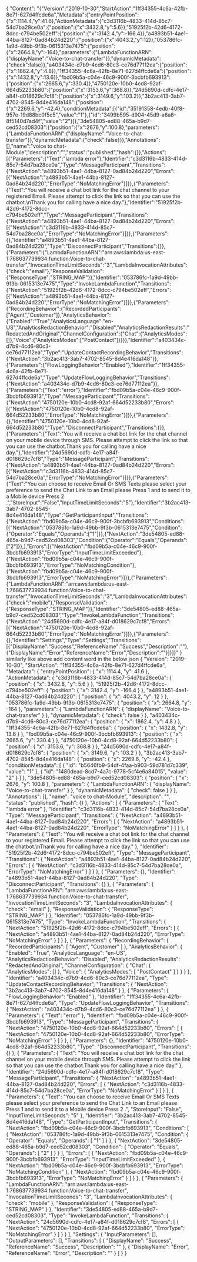 {
  "Content": "{\"Version\":\"2019-10-30\",\"StartAction\":\"1ff34355-4c6a-42fb-8e71-627d4ffcde6a\",\"Metadata\":{\"entryPointPosition\":{\"x\":1114.4,\"y\":41.6},\"ActionMetadata\":{\"c3d3116b-4833-414d-85c7-54d7ba28ce0a\":{\"position\":{\"x\":3432.8,\"y\":5.6}},\"51925f2b-42d6-4172-8dcc-c794be502eff\":{\"position\":{\"x\":3142.4,\"y\":-166.4}},\"a4893b51-4ae1-44ba-8127-0ad84b24d220\":{\"position\":{\"x\":4043.2,\"y\":12}},\"053786fc-1a9d-49bb-9f3b-0615313e7475\":{\"position\":{\"x\":2664.8,\"y\":-164},\"parameters\":{\"LambdaFunctionARN\":{\"displayName\":\"Voice-to-chat-transfer\"}},\"dynamicMetadata\":{\"check\":false}},\"a403434c-d7b9-4cd6-80c3-ce76d77112ea\":{\"position\":{\"x\":1862.4,\"y\":4.8}},\"1ff34355-4c6a-42fb-8e71-627d4ffcde6a\":{\"position\":{\"x\":1432.8,\"y\":13.6}},\"fbd09b5a-c04e-46c9-900f-3bcbfb693913\":{\"position\":{\"x\":2665.6,\"y\":330.4}},\"4750120e-10b0-4cd8-92af-664d52233b80\":{\"position\":{\"x\":3153.6,\"y\":368.8}},\"24d5690d-cdfc-4e17-a84f-d018629c7cf8\":{\"position\":{\"x\":3149.6,\"y\":103.2}},\"3b2ac413-3ab7-4702-8545-8d4e416da148\":{\"position\":{\"x\":2269.6,\"y\":-42.4},\"conditionMetadata\":[{\"id\":\"35191358-4edb-40f8-957e-19d88bc0f5c5\",\"value\":\"1\"},{\"id\":\"3499b595-d904-45d9-a6a8-8f5140d7ad4f\",\"value\":\"2\"}]},\"3de54805-ed88-465a-b9d7-ced52cd08303\":{\"position\":{\"x\":2676,\"y\":100.8},\"parameters\":{\"LambdaFunctionARN\":{\"displayName\":\"Voice-to-chat-transfer\"}},\"dynamicMetadata\":{\"check\":false}}},\"Annotations\":[],\"name\":\"voice to chat-Module\",\"description\":\"\",\"status\":\"published\",\"hash\":{}},\"Actions\":[{\"Parameters\":{\"Text\":\"lambda error\"},\"Identifier\":\"c3d3116b-4833-414d-85c7-54d7ba28ce0a\",\"Type\":\"MessageParticipant\",\"Transitions\":{\"NextAction\":\"a4893b51-4ae1-44ba-8127-0ad84b24d220\",\"Errors\":[{\"NextAction\":\"a4893b51-4ae1-44ba-8127-0ad84b24d220\",\"ErrorType\":\"NoMatchingError\"}]}},{\"Parameters\":{\"Text\":\"You will receive a chat bot link for the chat channel to your registered Email. Please attempt to click the link so that you can use the chatbot.\\nThank you for calling have a nice day.\"},\"Identifier\":\"51925f2b-42d6-4172-8dcc-c794be502eff\",\"Type\":\"MessageParticipant\",\"Transitions\":{\"NextAction\":\"a4893b51-4ae1-44ba-8127-0ad84b24d220\",\"Errors\":[{\"NextAction\":\"c3d3116b-4833-414d-85c7-54d7ba28ce0a\",\"ErrorType\":\"NoMatchingError\"}]}},{\"Parameters\":{},\"Identifier\":\"a4893b51-4ae1-44ba-8127-0ad84b24d220\",\"Type\":\"DisconnectParticipant\",\"Transitions\":{}},{\"Parameters\":{\"LambdaFunctionARN\":\"arn:aws:lambda:us-east-1:768637739934:function:Voice-to-chat-transfer\",\"InvocationTimeLimitSeconds\":\"3\",\"LambdaInvocationAttributes\":{\"check\":\"email\"},\"ResponseValidation\":{\"ResponseType\":\"STRING_MAP\"}},\"Identifier\":\"053786fc-1a9d-49bb-9f3b-0615313e7475\",\"Type\":\"InvokeLambdaFunction\",\"Transitions\":{\"NextAction\":\"51925f2b-42d6-4172-8dcc-c794be502eff\",\"Errors\":[{\"NextAction\":\"a4893b51-4ae1-44ba-8127-0ad84b24d220\",\"ErrorType\":\"NoMatchingError\"}]}},{\"Parameters\":{\"RecordingBehavior\":{\"RecordedParticipants\":[\"Agent\",\"Customer\"]},\"AnalyticsBehavior\":{\"Enabled\":\"True\",\"AnalyticsLanguage\":\"en-US\",\"AnalyticsRedactionBehavior\":\"Disabled\",\"AnalyticsRedactionResults\":\"RedactedAndOriginal\",\"ChannelConfiguration\":{\"Chat\":{\"AnalyticsModes\":[]},\"Voice\":{\"AnalyticsModes\":[\"PostContact\"]}}}},\"Identifier\":\"a403434c-d7b9-4cd6-80c3-ce76d77112ea\",\"Type\":\"UpdateContactRecordingBehavior\",\"Transitions\":{\"NextAction\":\"3b2ac413-3ab7-4702-8545-8d4e416da148\"}},{\"Parameters\":{\"FlowLoggingBehavior\":\"Enabled\"},\"Identifier\":\"1ff34355-4c6a-42fb-8e71-627d4ffcde6a\",\"Type\":\"UpdateFlowLoggingBehavior\",\"Transitions\":{\"NextAction\":\"a403434c-d7b9-4cd6-80c3-ce76d77112ea\"}},{\"Parameters\":{\"Text\":\"error\"},\"Identifier\":\"fbd09b5a-c04e-46c9-900f-3bcbfb693913\",\"Type\":\"MessageParticipant\",\"Transitions\":{\"NextAction\":\"4750120e-10b0-4cd8-92af-664d52233b80\",\"Errors\":[{\"NextAction\":\"4750120e-10b0-4cd8-92af-664d52233b80\",\"ErrorType\":\"NoMatchingError\"}]}},{\"Parameters\":{},\"Identifier\":\"4750120e-10b0-4cd8-92af-664d52233b80\",\"Type\":\"DisconnectParticipant\",\"Transitions\":{}},{\"Parameters\":{\"Text\":\"You will receive a chat bot link for the chat channel on your mobile device through SMS. Please attempt to click the link so that you can use the chatbot.Thank you for calling have a nice day.\"},\"Identifier\":\"24d5690d-cdfc-4e17-a84f-d018629c7cf8\",\"Type\":\"MessageParticipant\",\"Transitions\":{\"NextAction\":\"a4893b51-4ae1-44ba-8127-0ad84b24d220\",\"Errors\":[{\"NextAction\":\"c3d3116b-4833-414d-85c7-54d7ba28ce0a\",\"ErrorType\":\"NoMatchingError\"}]}},{\"Parameters\":{\"Text\":\"You can choose to receive Email Or SMS Texts please select your preference to send the Chat Link to an Email please Press 1 and to send it to a Mobile device Press 2 .\",\"StoreInput\":\"False\",\"InputTimeLimitSeconds\":\"5\"},\"Identifier\":\"3b2ac413-3ab7-4702-8545-8d4e416da148\",\"Type\":\"GetParticipantInput\",\"Transitions\":{\"NextAction\":\"fbd09b5a-c04e-46c9-900f-3bcbfb693913\",\"Conditions\":[{\"NextAction\":\"053786fc-1a9d-49bb-9f3b-0615313e7475\",\"Condition\":{\"Operator\":\"Equals\",\"Operands\":[\"1\"]}},{\"NextAction\":\"3de54805-ed88-465a-b9d7-ced52cd08303\",\"Condition\":{\"Operator\":\"Equals\",\"Operands\":[\"2\"]}},],\"Errors\":[{\"NextAction\":\"fbd09b5a-c04e-46c9-900f-3bcbfb693913\",\"ErrorType\":\"InputTimeLimitExceeded\"},{\"NextAction\":\"fbd09b5a-c04e-46c9-900f-3bcbfb693913\",\"ErrorType\":\"NoMatchingCondition\"},{\"NextAction\":\"fbd09b5a-c04e-46c9-900f-3bcbfb693913\",\"ErrorType\":\"NoMatchingError\"}]}},{\"Parameters\":{\"LambdaFunctionARN\":\"arn:aws:lambda:us-east-1:768637739934:function:Voice-to-chat-transfer\",\"InvocationTimeLimitSeconds\":\"3\",\"LambdaInvocationAttributes\":{\"check\":\"mobile\"},\"ResponseValidation\":{\"ResponseType\":\"STRING_MAP\"}},\"Identifier\":\"3de54805-ed88-465a-b9d7-ced52cd08303\",\"Type\":\"InvokeLambdaFunction\",\"Transitions\":{\"NextAction\":\"24d5690d-cdfc-4e17-a84f-d018629c7cf8\",\"Errors\":[{\"NextAction\":\"4750120e-10b0-4cd8-92af-664d52233b80\",\"ErrorType\":\"NoMatchingError\"}]}},{\"Parameters\":{},\"Identifier\":\"Settings\",\"Type\":\"Settings\",\"Transitions\":[{\"DisplayName\":\"Success\",\"ReferenceName\":\"Success\",\"Description\":\"\"},{\"DisplayName\":\"Error\",\"ReferenceName\":\"Error\",\"Description\":\"\"}]}]}"
}
similarly like above
add content word in the below json
{
  "Version": "2019-10-30",
  "StartAction": "1ff34355-4c6a-42fb-8e71-627d4ffcde6a",
  "Metadata": {
    "entryPointPosition": {
      "x": 1114.4,
      "y": 41.6
    },
    "ActionMetadata": {
      "c3d3116b-4833-414d-85c7-54d7ba28ce0a": {
        "position": {
          "x": 3432.8,
          "y": 5.6
        }
      },
      "51925f2b-42d6-4172-8dcc-c794be502eff": {
        "position": {
          "x": 3142.4,
          "y": -166.4
        }
      },
      "a4893b51-4ae1-44ba-8127-0ad84b24d220": {
        "position": {
          "x": 4043.2,
          "y": 12
        }
      },
      "053786fc-1a9d-49bb-9f3b-0615313e7475": {
        "position": {
          "x": 2664.8,
          "y": -164
        },
        "parameters": {
          "LambdaFunctionARN": {
            "displayName": "Voice-to-chat-transfer"
          }
        },
        "dynamicMetadata": {
          "check": false
        }
      },
      "a403434c-d7b9-4cd6-80c3-ce76d77112ea": {
        "position": {
          "x": 1862.4,
          "y": 4.8
        }
      },
      "1ff34355-4c6a-42fb-8e71-627d4ffcde6a": {
        "position": {
          "x": 1432.8,
          "y": 13.6
        }
      },
      "fbd09b5a-c04e-46c9-900f-3bcbfb693913": {
        "position": {
          "x": 2665.6,
          "y": 330.4
        }
      },
      "4750120e-10b0-4cd8-92af-664d52233b80": {
        "position": {
          "x": 3153.6,
          "y": 368.8
        }
      },
      "24d5690d-cdfc-4e17-a84f-d018629c7cf8": {
        "position": {
          "x": 3149.6,
          "y": 103.2
        }
      },
      "3b2ac413-3ab7-4702-8545-8d4e416da148": {
        "position": {
          "x": 2269.6,
          "y": -42.4
        },
        "conditionMetadata": [
          {
            "id": "b5646fb9-54df-4faa-b903-59d781d7c339",
            "value": "1"
          },
          {
            "id": "1480dead-8cd7-4a7c-9778-5cf4e6a84015",
            "value": "2"
          }
        ]
      },
      "3de54805-ed88-465a-b9d7-ced52cd08303": {
        "position": {
          "x": 2676,
          "y": 100.8
        },
        "parameters": {
          "LambdaFunctionARN": {
            "displayName": "Voice-to-chat-transfer"
          }
        },
        "dynamicMetadata": {
          "check": false
        }
      }
    },
    "Annotations": [],
    "name": "voice to chat-Module",
    "description": "",
    "status": "published",
    "hash": {}
  },
  "Actions": [
    {
      "Parameters": {
        "Text": "lambda error"
      },
      "Identifier": "c3d3116b-4833-414d-85c7-54d7ba28ce0a",
      "Type": "MessageParticipant",
      "Transitions": {
        "NextAction": "a4893b51-4ae1-44ba-8127-0ad84b24d220",
        "Errors": [
          {
            "NextAction": "a4893b51-4ae1-44ba-8127-0ad84b24d220",
            "ErrorType": "NoMatchingError"
          }
        ]
      }
    },
    {
      "Parameters": {
        "Text": "You will receive a chat bot link for the chat channel to your registered Email. Please attempt to click the link so that you can use the chatbot.\nThank you for calling have a nice day."
      },
      "Identifier": "51925f2b-42d6-4172-8dcc-c794be502eff",
      "Type": "MessageParticipant",
      "Transitions": {
        "NextAction": "a4893b51-4ae1-44ba-8127-0ad84b24d220",
        "Errors": [
          {
            "NextAction": "c3d3116b-4833-414d-85c7-54d7ba28ce0a",
            "ErrorType": "NoMatchingError"
          }
        ]
      }
    },
    {
      "Parameters": {},
      "Identifier": "a4893b51-4ae1-44ba-8127-0ad84b24d220",
      "Type": "DisconnectParticipant",
      "Transitions": {}
    },
    {
      "Parameters": {
        "LambdaFunctionARN": "arn:aws:lambda:us-east-1:768637739934:function:Voice-to-chat-transfer",
        "InvocationTimeLimitSeconds": "3",
        "LambdaInvocationAttributes": {
          "check": "email"
        },
        "ResponseValidation": {
          "ResponseType": "STRING_MAP"
        }
      },
      "Identifier": "053786fc-1a9d-49bb-9f3b-0615313e7475",
      "Type": "InvokeLambdaFunction",
      "Transitions": {
        "NextAction": "51925f2b-42d6-4172-8dcc-c794be502eff",
        "Errors": [
          {
            "NextAction": "a4893b51-4ae1-44ba-8127-0ad84b24d220",
            "ErrorType": "NoMatchingError"
          }
        ]
      }
    },
    {
      "Parameters": {
        "RecordingBehavior": {
          "RecordedParticipants": [
            "Agent",
            "Customer"
          ]
        },
        "AnalyticsBehavior": {
          "Enabled": "True",
          "AnalyticsLanguage": "en-US",
          "AnalyticsRedactionBehavior": "Disabled",
          "AnalyticsRedactionResults": "RedactedAndOriginal",
          "ChannelConfiguration": {
            "Chat": {
              "AnalyticsModes": []
            },
            "Voice": {
              "AnalyticsModes": [
                "PostContact"
              ]
            }
          }
        }
      },
      "Identifier": "a403434c-d7b9-4cd6-80c3-ce76d77112ea",
      "Type": "UpdateContactRecordingBehavior",
      "Transitions": {
        "NextAction": "3b2ac413-3ab7-4702-8545-8d4e416da148"
      }
    },
    {
      "Parameters": {
        "FlowLoggingBehavior": "Enabled"
      },
      "Identifier": "1ff34355-4c6a-42fb-8e71-627d4ffcde6a",
      "Type": "UpdateFlowLoggingBehavior",
      "Transitions": {
        "NextAction": "a403434c-d7b9-4cd6-80c3-ce76d77112ea"
      }
    },
    {
      "Parameters": {
        "Text": "error"
      },
      "Identifier": "fbd09b5a-c04e-46c9-900f-3bcbfb693913",
      "Type": "MessageParticipant",
      "Transitions": {
        "NextAction": "4750120e-10b0-4cd8-92af-664d52233b80",
        "Errors": [
          {
            "NextAction": "4750120e-10b0-4cd8-92af-664d52233b80",
            "ErrorType": "NoMatchingError"
          }
        ]
      }
    },
    {
      "Parameters": {},
      "Identifier": "4750120e-10b0-4cd8-92af-664d52233b80",
      "Type": "DisconnectParticipant",
      "Transitions": {}
    },
    {
      "Parameters": {
        "Text": "You will receive a chat bot link for the chat channel on your mobile device through SMS. Please attempt to click the link so that you can use the chatbot.Thank you for calling have a nice day."
      },
      "Identifier": "24d5690d-cdfc-4e17-a84f-d018629c7cf8",
      "Type": "MessageParticipant",
      "Transitions": {
        "NextAction": "a4893b51-4ae1-44ba-8127-0ad84b24d220",
        "Errors": [
          {
            "NextAction": "c3d3116b-4833-414d-85c7-54d7ba28ce0a",
            "ErrorType": "NoMatchingError"
          }
        ]
      }
    },
    {
      "Parameters": {
        "Text": "You can choose to receive Email Or SMS Texts please select your preference to send the Chat Link to an Email please Press 1 and to send it to a Mobile device Press 2 .",
        "StoreInput": "False",
        "InputTimeLimitSeconds": "5"
      },
      "Identifier": "3b2ac413-3ab7-4702-8545-8d4e416da148",
      "Type": "GetParticipantInput",
      "Transitions": {
        "NextAction": "fbd09b5a-c04e-46c9-900f-3bcbfb693913",
        "Conditions": [
          {
            "NextAction": "053786fc-1a9d-49bb-9f3b-0615313e7475",
            "Condition": {
              "Operator": "Equals",
              "Operands": [
                "1"
              ]
            }
          },
          {
            "NextAction": "3de54805-ed88-465a-b9d7-ced52cd08303",
            "Condition": {
              "Operator": "Equals",
              "Operands": [
                "2"
              ]
            }
          }
        ],
        "Errors": [
          {
            "NextAction": "fbd09b5a-c04e-46c9-900f-3bcbfb693913",
            "ErrorType": "InputTimeLimitExceeded"
          },
          {
            "NextAction": "fbd09b5a-c04e-46c9-900f-3bcbfb693913",
            "ErrorType": "NoMatchingCondition"
          },
          {
            "NextAction": "fbd09b5a-c04e-46c9-900f-3bcbfb693913",
            "ErrorType": "NoMatchingError"
          }
        ]
      }
    },
    {
      "Parameters": {
        "LambdaFunctionARN": "arn:aws:lambda:us-east-1:768637739934:function:Voice-to-chat-transfer",
        "InvocationTimeLimitSeconds": "3",
        "LambdaInvocationAttributes": {
          "check": "mobile"
        },
        "ResponseValidation": {
          "ResponseType": "STRING_MAP"
        }
      },
      "Identifier": "3de54805-ed88-465a-b9d7-ced52cd08303",
      "Type": "InvokeLambdaFunction",
      "Transitions": {
        "NextAction": "24d5690d-cdfc-4e17-a84f-d018629c7cf8",
        "Errors": [
          {
            "NextAction": "4750120e-10b0-4cd8-92af-664d52233b80",
            "ErrorType": "NoMatchingError"
          }
        ]
      }
    }
  ],
  "Settings": {
    "InputParameters": [],
    "OutputParameters": [],
    "Transitions": [
      {
        "DisplayName": "Success",
        "ReferenceName": "Success",
        "Description": ""
      },
      {
        "DisplayName": "Error",
        "ReferenceName": "Error",
        "Description": ""
      }
    ]
  }
}


